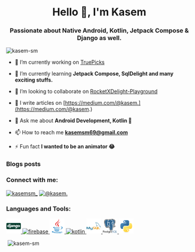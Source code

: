 <h1 align="center">Hello 👋, I'm Kasem</h1>
<h3 align="center">Passionate about Native Android, Kotlin, Jetpack Compose & Django as well.</h3>

<p align="left"> <img src="https://komarev.com/ghpvc/?username=kasem-sm&label=Profile%20views&color=0e75b6&style=flat" alt="kasem-sm" /> </p>

- 🔭 I’m currently working on [TruePicks](https://play.google.com/store/apps/details?id=fusion.royale)

- 🌱 I’m currently learning **Jetpack Compose, SqlDelight and many exciting stuffs.**

- 👯 I’m looking to collaborate on [RocketXDelight-Playground](https://github.com/kasem-sm/RocketXDelight-Playground)

- 📝 I write articles on [https://medium.com/@kasem.](https://medium.com/@kasem.)

- 💬 Ask me about **Android Development, Kotlin 💜**

- 📫 How to reach me **kasemsm69@gmail.com**

- ⚡ Fun fact **I wanted to be an animator 😂**

### Blogs posts
<!-- BLOG-POST-LIST:START -->
<!-- BLOG-POST-LIST:END -->

<h3 align="left">Connect with me:</h3>
<p align="left">
<a href="https://twitter.com/kasemsm_" target="blank"><img align="center" src="https://raw.githubusercontent.com/rahuldkjain/github-profile-readme-generator/master/src/images/icons/Social/twitter.svg" alt="kasemsm_" height="30" width="40" /></a>
<a href="https://medium.com/@kasem." target="blank"><img align="center" src="https://raw.githubusercontent.com/rahuldkjain/github-profile-readme-generator/master/src/images/icons/Social/medium.svg" alt="@kasem." height="30" width="40" /></a>
</p>

<h3 align="left">Languages and Tools:</h3>
<p align="left"> <a href="https://www.djangoproject.com/" target="_blank"> <img src="https://raw.githubusercontent.com/devicons/devicon/master/icons/django/django-original.svg" alt="django" width="40" height="40"/> </a> <a href="https://firebase.google.com/" target="_blank"> <img src="https://www.vectorlogo.zone/logos/firebase/firebase-icon.svg" alt="firebase" width="40" height="40"/> </a> <a href="https://www.java.com" target="_blank"> <img src="https://raw.githubusercontent.com/devicons/devicon/master/icons/java/java-original.svg" alt="java" width="40" height="40"/> </a> <a href="https://kotlinlang.org" target="_blank"> <img src="https://www.vectorlogo.zone/logos/kotlinlang/kotlinlang-icon.svg" alt="kotlin" width="40" height="40"/> </a> <a href="https://www.mysql.com/" target="_blank"> <img src="https://raw.githubusercontent.com/devicons/devicon/master/icons/mysql/mysql-original-wordmark.svg" alt="mysql" width="40" height="40"/> </a> <a href="https://www.postgresql.org" target="_blank"> <img src="https://raw.githubusercontent.com/devicons/devicon/master/icons/postgresql/postgresql-original-wordmark.svg" alt="postgresql" width="40" height="40"/> </a> <a href="https://www.python.org" target="_blank"> <img src="https://raw.githubusercontent.com/devicons/devicon/master/icons/python/python-original.svg" alt="python" width="40" height="40"/> </a> </p>

<p>&nbsp;<img align="center" src="https://github-readme-stats.vercel.app/api?username=kasem-sm&show_icons=true&locale=en" alt="kasem-sm" /></p>
